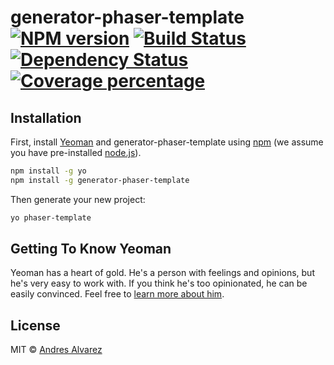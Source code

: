 # generator-phaser-template [![NPM version][npm-image]][npm-url] [![Build Status][travis-image]][travis-url] [![Dependency Status][daviddm-image]][daviddm-url] [![Coverage percentage][coveralls-image]][coveralls-url]
> 

## Installation

First, install [Yeoman](http://yeoman.io) and generator-phaser-template using [npm](https://www.npmjs.com/) (we assume you have pre-installed [node.js](https://nodejs.org/)).

```bash
npm install -g yo
npm install -g generator-phaser-template
```

Then generate your new project:

```bash
yo phaser-template
```

## Getting To Know Yeoman

Yeoman has a heart of gold. He&#39;s a person with feelings and opinions, but he&#39;s very easy to work with. If you think he&#39;s too opinionated, he can be easily convinced. Feel free to [learn more about him](http://yeoman.io/).

## License

MIT © [Andres Alvarez]()


[npm-image]: https://badge.fury.io/js/generator-phaser-template.svg
[npm-url]: https://npmjs.org/package/generator-phaser-template
[travis-image]: https://travis-ci.org/andresz1/generator-phaser-template.svg?branch=master
[travis-url]: https://travis-ci.org/andresz1/generator-phaser-template
[daviddm-image]: https://david-dm.org/andresz1/generator-phaser-template.svg?theme=shields.io
[daviddm-url]: https://david-dm.org/andresz1/generator-phaser-template
[coveralls-image]: https://coveralls.io/repos/andresz1/generator-phaser-template/badge.svg
[coveralls-url]: https://coveralls.io/r/andresz1/generator-phaser-template
